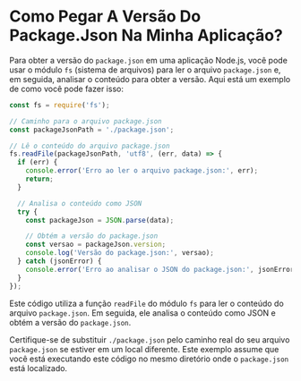# Como Pegar A Versão Do Package.Json Na Minha Aplicação?
Para obter a versão do `package.json` em uma aplicação Node.js, você pode usar o módulo `fs` (sistema de arquivos) para ler o arquivo `package.json` e, em seguida, analisar o conteúdo para obter a versão. Aqui está um exemplo de como você pode fazer isso:

```javascript
const fs = require('fs');

// Caminho para o arquivo package.json
const packageJsonPath = './package.json';

// Lê o conteúdo do arquivo package.json
fs.readFile(packageJsonPath, 'utf8', (err, data) => {
  if (err) {
    console.error('Erro ao ler o arquivo package.json:', err);
    return;
  }

  // Analisa o conteúdo como JSON
  try {
    const packageJson = JSON.parse(data);

    // Obtém a versão do package.json
    const versao = packageJson.version;
    console.log('Versão do package.json:', versao);
  } catch (jsonError) {
    console.error('Erro ao analisar o JSON do package.json:', jsonError);
  }
});
```

Este código utiliza a função `readFile` do módulo `fs` para ler o conteúdo do arquivo `package.json`. Em seguida, ele analisa o conteúdo como JSON e obtém a versão do `package.json`.

Certifique-se de substituir `./package.json` pelo caminho real do seu arquivo `package.json` se estiver em um local diferente. Este exemplo assume que você está executando este código no mesmo diretório onde o `package.json` está localizado.